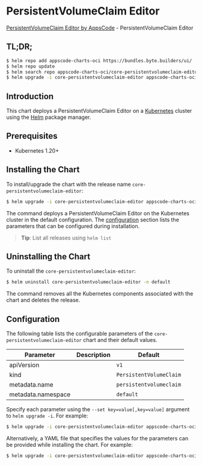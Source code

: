 # PersistentVolumeClaim Editor

[PersistentVolumeClaim Editor by AppsCode](https://byte.builders) - PersistentVolumeClaim Editor

## TL;DR;

```bash
$ helm repo add appscode-charts-oci https://bundles.byte.builders/ui/
$ helm repo update
$ helm search repo appscode-charts-oci/core-persistentvolumeclaim-editor --version=v0.4.19
$ helm upgrade -i core-persistentvolumeclaim-editor appscode-charts-oci/core-persistentvolumeclaim-editor -n default --create-namespace --version=v0.4.19
```

## Introduction

This chart deploys a PersistentVolumeClaim Editor on a [Kubernetes](http://kubernetes.io) cluster using the [Helm](https://helm.sh) package manager.

## Prerequisites

- Kubernetes 1.20+

## Installing the Chart

To install/upgrade the chart with the release name `core-persistentvolumeclaim-editor`:

```bash
$ helm upgrade -i core-persistentvolumeclaim-editor appscode-charts-oci/core-persistentvolumeclaim-editor -n default --create-namespace --version=v0.4.19
```

The command deploys a PersistentVolumeClaim Editor on the Kubernetes cluster in the default configuration. The [configuration](#configuration) section lists the parameters that can be configured during installation.

> **Tip**: List all releases using `helm list`

## Uninstalling the Chart

To uninstall the `core-persistentvolumeclaim-editor`:

```bash
$ helm uninstall core-persistentvolumeclaim-editor -n default
```

The command removes all the Kubernetes components associated with the chart and deletes the release.

## Configuration

The following table lists the configurable parameters of the `core-persistentvolumeclaim-editor` chart and their default values.

|     Parameter      | Description |              Default               |
|--------------------|-------------|------------------------------------|
| apiVersion         |             | <code>v1</code>                    |
| kind               |             | <code>PersistentVolumeClaim</code> |
| metadata.name      |             | <code>persistentvolumeclaim</code> |
| metadata.namespace |             | <code>default</code>               |


Specify each parameter using the `--set key=value[,key=value]` argument to `helm upgrade -i`. For example:

```bash
$ helm upgrade -i core-persistentvolumeclaim-editor appscode-charts-oci/core-persistentvolumeclaim-editor -n default --create-namespace --version=v0.4.19 --set apiVersion=v1
```

Alternatively, a YAML file that specifies the values for the parameters can be provided while
installing the chart. For example:

```bash
$ helm upgrade -i core-persistentvolumeclaim-editor appscode-charts-oci/core-persistentvolumeclaim-editor -n default --create-namespace --version=v0.4.19 --values values.yaml
```
